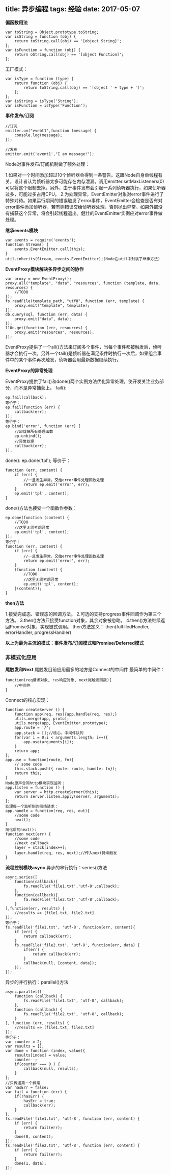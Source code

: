 ﻿title: 异步编程
tags: 经验
date: 2017-05-07
---

**偏函数用法**

    var toString = Object.prototype.toString;
    var isString = function (obj) {
        return toString.call(obj) == '[object String]';
    };
    var isFunction = function (obj) {
        return oString.call(obj) == '[object Function]';
    };

工厂模式：

    var isType = function (type) {
        return function (obj) {
            return toString.call(obj) == '[object ' + type + ']';
        };
    };
    var isString = isType('String');
    var isFunction = isType('Function');
    
**事件发布/订阅**

    //订阅
    emitter.on("evebt1",function (message) {
        console.log(message);
    });
    
    //发布
    emitter.emit('event1',"I am message!");
    
Node对事件发布/订阅机制做了额外处理：

1.如果对一个时间添加超过10个侦听器会得到一条警告。这跟Node自身单线程有关，设计者认为侦听器太多可能存在内存泄漏。调用emitter.setMaxListeners(0)可以将这个限制去掉。另外，由于事件发布会引起一系列侦听器执行，如果侦听器过多，可能过多占用CPU。
2.为处理异常，EventEmitter对象对error事件进行了特殊对待。如果运行期间的错误触发了error事件，EventEmitter会检查是否有对error事件添加侦听器，若有则错误交给侦听器处理，否则抛出异常。如果外部没有捕获这个异常，将会引起线程退出。健壮的EventEmitter实例应对error事件做处理。

**继承events模块**

    var events = require('events');
    function Stream() {
        events.EventEmitter.call(this);
    }
    util.inherits(Stream, events.EventEmitter);(Node在util中封装了继承方法)

**EventProxy模块解决多异步之间的协作**

    var proxy = new EventProxy();
    proxy.all("template", "data", "resources", function (template, data, resources) {
        //TODO
    });
    fs.readFile(template_path, "utf8", function (err, template) {
        proxy.emit("template", template);
    });
    db.query(sql, function (err, data) {
        proxy.emit("data", data);
    });
    l10n.get(function (err, resources) {
        proxy.emit("resources", resources);
    });
EventProxy提供了一个all()方法来订阅多个事件，当每个事件都被触发后，侦听器才会执行一次。另外一个tail()是侦听器在满足条件时执行一次后，如果组合事件中的某个事件再次触发，侦听器会用最新数据继续执行。

**EventProxy的异常处理**

EventProxy提供了fail()和done()两个实例方法优化异常处理，使开发关注业务部分，而不是异常捕获上。
fail():

    ep.fail(callback);
    等价于：
    ep.fail(function (err) {
        callback(err);
    });
    等价于：
    ep.bind('error', function (err) {
        //卸载掉所有处理函数
        ep.unbind();
        //异常处理
        callback(err);
    });

done():
ep.done('tpl');
等价于：

    function (err, content) {
        if (err) {
            //一旦发生异常，交给error事件处理函数处理
            return ep.emit('error', err);
        }
        ep.emit('tpl', content);
    }
    
done()方法也接受一个函数作参数：

    ep.done(function (content) {
        //TODO
        //这里无需考虑异常
        ep.emit('tpl', content);
    });
    等价于：
    function (err, content) {
        if (err) {
            //一旦发生异常，交给error事件处理函数处理
            return ep.emit('error', err);
        }
        (function (content) {
            //TODO
            //这里无需考虑异常
            ep.emit('tpl', content);
        }(content));
    }
    
**then方法**

1.接受完成态、错误态的回调方法。
2.可选的支持progress事件回调作为第三个方法。
3.then()方法只接受function对象，其余对象被忽略。
4.then()方法继续返回Promise对象，实现链式调用。
then方法定义：
then(fulfilledHandler, errorHandler, progressHandler)

**以上为最为主流的模式：事件发布/订阅模式和Promise/Deferred模式**

### 非模式化应用
**尾触发和Next**
尾触发目前应用最多的地方是Connect的中间件
最简单的中间件：

    function(req请求对象, res响应对象, next尾触发函数){
        //中间件
    }
    
Connect的核心实现：

    function createServer () {
        function app(req, res){app.handle(req, res);}
        utils.merge(app, proto);
        utils.merge(app, EventEmitter.prototype);
        app.route = '/';
        app.stack = [];//核心，中间件队列
        for(var i = 0;i < arguments.length; i++){
            app.use(arguments[i]);
        }
        return app;
    };
    app.use = function(route, fn){
        // some code
        this.stack.push({ route: route, handle: fn});
        return this;
    }
    Node原声合同http模块实现监听：
    app.listen = function () {
        var server = http.createServer(this);
        return server.listen.apply(server, arguments);
    };
    处理每一个监听到的网络请求：
    app.handle = function(req, res, out){
        //some code
        next();
    }
    简化后的next():
    function next(err) {
        //some code
        //next callback
        layer = stack[index++];
        layer.handle(req, res, next);//传入next持续触发
    }
    
**流程控制模块async**
异步的串行执行：series()方法

    async.series([
        function(callback){
            fs.readFile('file1.txt','utf-8',callback);
        },
        function(callback){
            fa.readFile('file2.txt','utf-8',callback);
        }
    ],function(err, results) {
        //results => [file1.txt, file2.txt]
    });
    等价于：
    fs.readFile('file1.txt', 'utf-8', function(err, content){
        if (err) {
            return callback(err);
        }
        fs.readFile('file2.txt', 'utf-8', function(err, data) {
            if(err) {
                return callback(err);
            }
            callback(null, [content, data]);
        });
    });

异步的并行执行：parallel()方法

    async.parallel([
        function (callback) {
            fs.readFile('file1.txt', 'utf-8', callback);
        },
        function (callback) {
            fs.readFile('file2.txt', 'utf-8', callback);
        }
    ], function (err, results) {
        //results => [file1.txt, file2.txt]
    });
    等价于：
    var counter = 2;
    var results = [];
    var done = function (index, value){
        results[index] = value;
        counter--;
        if(counter === 0 ) {
            callback(null, results);
        }
    };
    //只传递第一个异常
    var hasErr = false;
    var fail = function (err) {
        if(!hasErr) {
            hasErr = true;
            callback(err);
        }
    };
    fs.readFile('file1.txt', 'utf-8', function (err, content) {
        if (err) {
            return fail(err);
        }
        done(0, content);
    });
    fs.readFile('file2.txt', 'utf-8', function (err, content) {
        if (err) {
            return fail(err);
        }
        done(1, data);
    });
